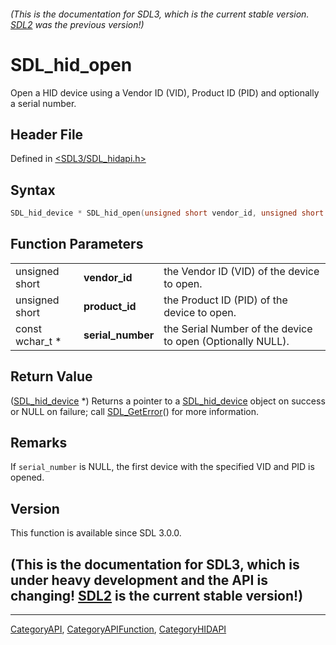 ###### (This is the documentation for SDL3, which is the current stable version. [SDL2](https://wiki.libsdl.org/SDL2/) was the previous version!)
# SDL_hid_open

Open a HID device using a Vendor ID (VID), Product ID (PID) and optionally a serial number.

## Header File

Defined in [<SDL3/SDL_hidapi.h>](https://github.com/libsdl-org/SDL/blob/main/include/SDL3/SDL_hidapi.h)

## Syntax

```c
SDL_hid_device * SDL_hid_open(unsigned short vendor_id, unsigned short product_id, const wchar_t *serial_number);
```

## Function Parameters

|                 |                   |                                                            |
| --------------- | ----------------- | ---------------------------------------------------------- |
| unsigned short  | **vendor_id**     | the Vendor ID (VID) of the device to open.                 |
| unsigned short  | **product_id**    | the Product ID (PID) of the device to open.                |
| const wchar_t * | **serial_number** | the Serial Number of the device to open (Optionally NULL). |

## Return Value

([SDL_hid_device](SDL_hid_device) *) Returns a pointer to a
[SDL_hid_device](SDL_hid_device) object on success or NULL on failure; call
[SDL_GetError](SDL_GetError)() for more information.

## Remarks

If `serial_number` is NULL, the first device with the specified VID and PID
is opened.

## Version

This function is available since SDL 3.0.0.

## (This is the documentation for SDL3, which is under heavy development and the API is changing! [SDL2](https://wiki.libsdl.org/SDL2/) is the current stable version!)



----
[CategoryAPI](CategoryAPI), [CategoryAPIFunction](CategoryAPIFunction), [CategoryHIDAPI](CategoryHIDAPI)


